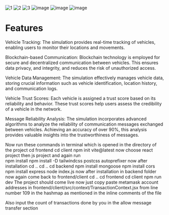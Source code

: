 ![1](https://github.com/hardikbahri/Vanet/assets/79997594/b961a097-39a0-41fb-8391-5597593df3f7)
![2](https://github.com/hardikbahri/Vanet/assets/79997594/3e405ed8-df0a-4798-944d-aef3908ee992)
![3](https://github.com/hardikbahri/Vanet/assets/79997594/7a651155-c048-4346-9b08-6f9dab284414)
![image](https://github.com/hardikbahri/Vanet/assets/79997594/2fb40a4f-5e33-4d60-a098-e750516b8f61)
![image](https://github.com/hardikbahri/Vanet/assets/79997594/8c66335c-7854-4ae2-93b2-f354e4c79bc2)
![image](https://github.com/hardikbahri/Vanet/assets/79997594/c69313af-fb52-4ae5-9797-2ac2c612b5f1)
# Features
Vehicle Tracking: The simulation provides real-time tracking of vehicles, enabling users to monitor their locations and movements.

Blockchain-based Communication: Blockchain technology is employed for secure and decentralized communication between vehicles. This ensures data privacy, and integrity, and reduces the risk of unauthorized access.
	
Vehicle Data Management: The simulation effectively manages vehicle data, storing crucial information such as vehicle identification, location history, and communication logs.

Vehicle Trust Scores: Each vehicle is assigned a trust score based on its reliability and behavior. These trust scores help users assess the credibility of a vehicle in the network.

Message Reliability Analysis: The simulation incorporates advanced algorithms to analyze the reliability of communication messages exchanged between vehicles. Achieving an accuracy of over 90%, this analysis provides valuable insights into the trustworthiness of messages.

Now run these commands in terminal which is opened in the directory of the project
               cd frontend
               cd client
               npm init vite@latest
now choose react project then js project 
and again run  
               npm install
               npm install -D tailwindcss postcss autoprefixer
now after installation
               cd ..
               cd ..
               cd backend
               npm install mongoose
               npm install cors
               npm install express
               node index.js
now after installation in backend folder now again come back to frontend/client
               cd ..
               cd frontend
               cd client
               npm run dev
The project should come live now just copy paste metamask account addresses in frontend/client/src/context/TransactionContext.jsx from line number 109
in the hashmap as mentioned in the inline comments of the file
 
Also input the count of transactions done by you in the allow message transfer section
               



